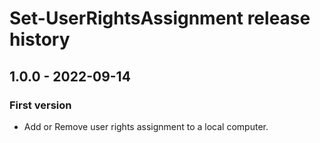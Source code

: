 # Set-UserRightsAssignment release history

## 1.0.0 - 2022-09-14

### First version

* Add or Remove user rights assignment to a local computer.
